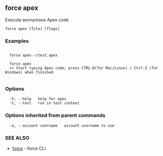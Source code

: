 ## force apex

Execute anonymous Apex code

```
force apex [file] [flags]
```

### Examples

```

  force apex ~/test.apex

  force apex
  >> Start typing Apex code; press CTRL-D(for Mac/Linux) / Ctrl-Z (for Windows) when finished
  
```

### Options

```
  -h, --help   help for apex
  -t, --test   run in test context
```

### Options inherited from parent commands

```
  -a, --account username   account username to use
```

### SEE ALSO

* [force](force.md)	 - force CLI

